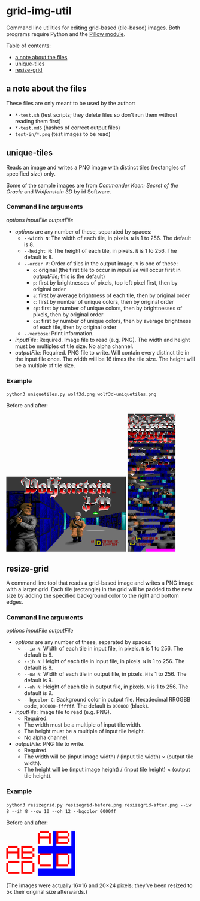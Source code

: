 # grid-img-util
Command line utilities for editing grid-based (tile-based) images. Both programs require Python and the [Pillow module](https://python-pillow.org).

Table of contents:
* [a note about the files](#a-note-about-the-files)
* [unique-tiles](#unique-tiles)
* [resize-grid](#resize-grid)

## a note about the files
These files are only meant to be used by the author:
* `*-test.sh` (test scripts; they delete files so don't run them without reading them first)
* `*-test.md5` (hashes of correct output files)
* `test-in/*.png` (test images to be read)

## unique-tiles
Reads an image and writes a PNG image with distinct tiles (rectangles of specified size) only.

Some of the sample images are from *Commander Keen: Secret of the Oracle* and *Wolfenstein 3D* by id Software.

### Command line arguments
*options* *inputFile* *outputFile*
* *options* are any number of these, separated by spaces:
  * `--width N`: The width of each tile, in pixels. `N` is 1 to 256. The default is 8.
  * `--height N`: The height of each tile, in pixels. `N` is 1 to 256. The default is 8.
  * `--order V`: Order of tiles in the output image. `V` is one of these:
    * `o`: original (the first tile to occur in *inputFile* will occur first in *outputFile*; this is the default)
    * `p`: first by brightnesses of pixels, top left pixel first, then by original order
    * `a`: first by average brightness of each tile, then by original order
    * `c`: first by number of unique colors, then by original order
    * `cp`: first by number of unique colors, then by brightnesses of pixels, then by original order
    * `ca`: first by number of unique colors, then by average brightness of each tile, then by original order
  * `--verbose`: Print information.
* *inputFile*: Required. Image file to read (e.g. PNG). The width and height must be multiples of tile size. No alpha channel.
* *outputFile*: Required. PNG file to write. Will contain every distinct tile in the input file once. The width will be 16 times the tile size. The height will be a multiple of tile size.

### Example
`python3 uniquetiles.py wolf3d.png wolf3d-uniquetiles.png`

Before and after:

![Wolfenstein 3D title screen](test-in/wolf3d.png)
![unique tiles in Wolfenstein 3D title screen](uniquetiles-wolf3d.png)

## resize-grid
A command line tool that reads a grid-based image and writes a PNG image with a larger grid. Each tile (rectangle) in the grid will be padded to the new size by adding the specified background color to the right and bottom edges.

### Command line arguments
*options* *inputFile* *outputFile*
* *options* are any number of these, separated by spaces:
  * `--iw N`: Width of each tile in input file, in pixels. `N` is 1 to 256. The default is 8.
  * `--ih N`: Height of each tile in input file, in pixels. `N` is 1 to 256. The default is 8.
  * `--ow N`: Width of each tile in output file, in pixels. `N` is 1 to 256. The default is 9.
  * `--oh N`: Height of each tile in output file, in pixels. `N` is 1 to 256. The default is 9.
  * `--bgcolor C`: Background color in output file. Hexadecimal RRGGBB code, `000000`&ndash;`ffffff`. The default is `000000` (black).
* *inputFile*: Image file to read (e.g. PNG).
  * Required.
  * The width must be a multiple of input tile width.
  * The height must be a multiple of input tile height.
  * No alpha channel.
* *outputFile*: PNG file to write.
  * Required.
  * The width will be (input image width) / (input tile width) &times; (output tile width).
  * The height will be (input image height) / (input tile height) &times; (output tile height).

### Example
`python3 resizegrid.py resizegrid-before.png resizegrid-after.png --iw 8 --ih 8 --ow 10 --oh 12 --bgcolor 0000ff`

Before and after:

![four letters in a two-by-two grid, with only a little space in between](resizegrid-before.png)
![four letters in a two-by-two grid, with more space in between horizontally and even more vertically](resizegrid-after.png)

(The images were actually 16&times;16 and 20&times;24 pixels; they've been resized to 5x their original size afterwards.)
